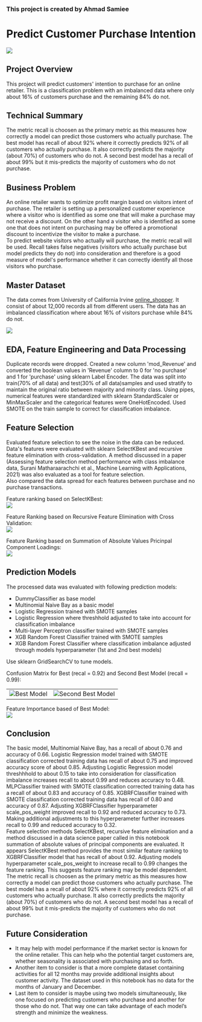 ### This project is created by Ahmad Samiee



# Predict Customer Purchase Intention

<img src="Visuals/online_shopping.jpeg">

## Project Overview

This project will predict customers' intention to purchase for an online retailer. This is a classification problem with an imbalanced data where only about 16% of customers purchase and the remaining 84% do not.

## Technical Summary
The metric recall is choosen as the primary metric as this measures how correctly a model can predict those customers who actually purchase. The best model has recall of about 92% where it correctly predicts 92% of all customers who actually purchase.  It also correctly predicts the majority (about 70%) of customers who do not.  A second best model has a recall of about 99% but it mis-predicts the majority of customers who do not purchase. 

## Business Problem

An online retailer wants to optimize profit margin based on visitors intent of purchase. The retailer is setting up a personalized customer experience where a visitor who is identified as some one that will make a purchase may not receive a discount. On the other hand a visitor who is identified as some one that does not intent on purchasing may be offered a promotional discount to incentivize the visitor to make a purchase.<br>
To predict website visitors who actually will purchase, the metric recall will be used. Recall takes false negatives (visitors who actually purchase but model predicts they do not) into consideration and therefore is a good measure of model's performance whether it can correctly identify all those visitors who purchase.<br>

## Master Dataset
The data comes from University of California Irvine [online_shopper](https://archive.ics.uci.edu/ml/datasets/Online+Shoppers+Purchasing+Intention+Dataset). It consist of about 12,000 records all from different users.  The data has an imbalanced classification where about 16% of visitors purchase while 84% do not.<br>

<img src="Visuals/class_imbalance.jpeg">

## EDA, Feature Engineering and Data Processing
Duplicate records were dropped. Created a new column 'mod_Revenue' and converted the boolean values in 'Revenue' column to 0 for 'no purchase' and 1 for 'purchase' using sklearn Label Encoder. The data was split into train(70% of all data) and test(30% of all data)samples and used stratify to maintain the original ratio between majority and minority class.  Using pipes, numerical features were standardized with sklearn StandardScaler or MinMaxScaler and the categorical features were OneHotEncoded. Used SMOTE on the train sample to correct for classification imbalance. 

## Feature Selection
Evaluated feature selection to see the noise in the data can be reduced. Data's features were evaluated with sklearn SelectKBest and recursive feature elimination with cross-validation. A method discussed in a paper (Assessing feature selection method performance with class imbalance data, Surani Matharaarachchi et al., Machine Learning with Applications, 2021) was also evaluated as a tool for feature selection.<br>
Also compared the data spread for each features between purchase and no purchase transactions.<br>

Feature ranking based on SelectKBest:<br>
<img src= "Visuals/selectkbest.jpeg">

Feature Ranking based on Recursive Feature Elimination with Cross Validation:<br>
<img src= "Visuals/rfecv.jpeg">

Feature Ranking based on Summation of Absolute Values Pricinpal Component
Loadings: <br>
<img src= "Visuals/savpcl.jpeg">

## Prediction Models
The processed data was evaluated with following prediction models:<br>
* DummyClassifier as base model
* Multinomial Naive Bay as a basic model
* Logistic Regression trained with SMOTE samples
* Logistic Regression where threshhold adjusted to take into account for classification imbalance
* Multi-layer Perceptron classifier trained with SMOTE samples
* XGB Random Forest Classifier trained with SMOTE samples
* XGB Random Forest Classifier where classification imbalance adjusted through models hyperparameter (1st and 2nd best models)

Use sklearn GridSearchCV to tune models.

Confusion Matrix for Best (recal = 0.92) and Second Best Model (recall = 0.99):<br>
<table><tr>
<td> <img src="Visuals/XGBRFClassifier_recall=0.92.jpeg" alt="Best Model"/></td>
<td> <img src="Visuals/XGBRFClassifier_recall=0.99.jpeg" alt="Second Best Model" /></td>
</tr></table>

Feature Importance based of Best Model: <br>
<img src="Visuals/xgbrf.jpeg">

## Conclusion
The basic model, Multinomial Naive Bay, has a recall of about 0.76 and accuracy of 0.66.  Logistic Regression model trained with SMOTE classification corrected training data has recall of about 0.75 and improved accuracy score of about 0.85. Adjusting Logistic Regression model threshhhold to about 0.15 to take into consideration for classification imbalance increases recall to about 0.99 and reduces accuracy to 0.48. MLPClassifier trained with SMOTE classification corrected training data has a recall of about 0.83 and accuracy of 0.85.  XGBRFClassifier trained with SMOTE classification corrected training data has recall of 0.80 and accuracy of 0.87. Adjusting XGBRFClassifier hyperparameter scale_pos_weight improved recall to 0.92 and reduced accuracy to 0.73.  Making additional adjustments to this hyperperameter further increases recall to 0.99 and reduced accuracy to 0.32.<br>
Feature selection methods SelectKBest, recursive feature elimination and a method discussed in a data science paper called in this notebook summation of absolute values of principal components are evaluated. It appears SelectKBest method provides the most similar feature ranking to XGBRFClassifier model that has recall of about 0.92.  Adjusting models hyperparameter scale_pos_weight to increase recall to 0.99 changes the feature ranking.  This suggests feature ranking may be model dependent.<br>
The metric recall is choosen as the primary metric as this measures how correctly a model can predict those customers who actually purchase. The best model has a recall of about 92% where it correctly predicts 92% of all customers who actually purchase.  It also correctly predicts the majority (about 70%) of customers who do not.  A second best model has a recall of about 99% but it mis-predicts the majority of customers who do not purchase. 

## Future Consideration
* It may help with model performance if the market sector is known for the online retailer. This can help who the potential target customers are, whether seasonality is associated with purchasing and so forth.
* Another item to consider is that a more complete dataset containing activities for all 12 months may provide additional insights about customer activity. The dataset used in this notebook has no data for the months of January and December.
* Last item to consider is maybe using two models simultaneously, like one focused on predicting customers who purchase and another for those who do not. That way one can take advantage of each model’s strength and minimize the weakness.





